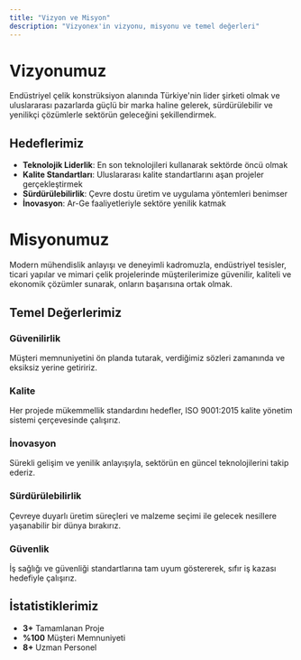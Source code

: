 ```yaml
---
title: "Vizyon ve Misyon"
description: "Vizyonex'in vizyonu, misyonu ve temel değerleri"
---
```


# Vizyonumuz

Endüstriyel çelik konstrüksiyon alanında Türkiye'nin lider şirketi olmak ve uluslararası pazarlarda güçlü bir marka haline gelerek, sürdürülebilir ve yenilikçi çözümlerle sektörün geleceğini şekillendirmek.

## Hedeflerimiz

- **Teknolojik Liderlik**: En son teknolojileri kullanarak sektörde öncü olmak
- **Kalite Standartları**: Uluslararası kalite standartlarını aşan projeler gerçekleştirmek
- **Sürdürülebilirlik**: Çevre dostu üretim ve uygulama yöntemleri benimser
- **İnovasyon**: Ar-Ge faaliyetleriyle sektöre yenilik katmak

# Misyonumuz

Modern mühendislik anlayışı ve deneyimli kadromuzla, endüstriyel tesisler, ticari yapılar ve mimari çelik projelerinde müşterilerimize güvenilir, kaliteli ve ekonomik çözümler sunarak, onların başarısına ortak olmak.

## Temel Değerlerimiz

### Güvenilirlik
Müşteri memnuniyetini ön planda tutarak, verdiğimiz sözleri zamanında ve eksiksiz yerine getiririz.

### Kalite
Her projede mükemmellik standardını hedefler, ISO 9001:2015 kalite yönetim sistemi çerçevesinde çalışırız.

### İnovasyon
Sürekli gelişim ve yenilik anlayışıyla, sektörün en güncel teknolojilerini takip ederiz.

### Sürdürülebilirlik
Çevreye duyarlı üretim süreçleri ve malzeme seçimi ile gelecek nesillere yaşanabilir bir dünya bırakırız.

### Güvenlik
İş sağlığı ve güvenliği standartlarına tam uyum göstererek, sıfır iş kazası hedefiyle çalışırız.

## İstatistiklerimiz

- **3+** Tamamlanan Proje
- **%100** Müşteri Memnuniyeti
- **8+** Uzman Personel